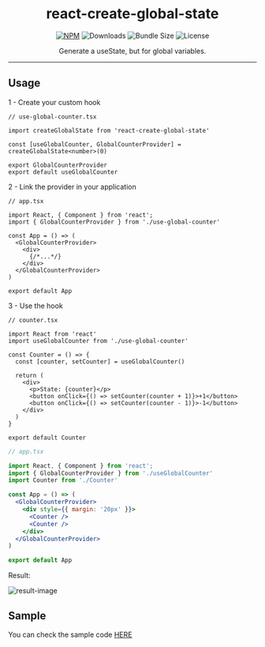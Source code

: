 <div align="center">
  <h1>react-create-global-state</h1>

  [![NPM](https://img.shields.io/npm/v/react-create-global-state.svg)](https://www.npmjs.com/package/react-create-global-state)
  ![Downloads](https://img.shields.io/npm/dt/react-create-global-state.svg)
  ![Bundle Size](https://img.shields.io/bundlephobia/min/react-create-global-state.svg)
  ![License](https://img.shields.io/npm/l/vanilla-enum.svg)

  <p>Generate a useState, but for global variables.</p>
</div>

---

## Usage

1 - Create your custom hook

```tsx
// use-global-counter.tsx

import createGlobalState from 'react-create-global-state'

const [useGlobalCounter, GlobalCounterProvider] = createGlobalState<number>(0)

export GlobalCounterProvider
export default useGlobalCounter
```

2 - Link the provider in your application

```tsx
// app.tsx

import React, { Component } from 'react';
import { GlobalCounterProvider } from './use-global-counter'

const App = () => (
  <GlobalCounterProvider>
    <div>
      {/*...*/}
    </div>
  </GlobalCounterProvider>
)

export default App
```

3 - Use the hook

```tsx
// counter.tsx

import React from 'react'
import useGlobalCounter from './use-global-counter'

const Counter = () => {
  const [counter, setCounter] = useGlobalCounter()

  return (
    <div>
      <p>State: {counter}</p>
      <button onClick={() => setCounter(counter + 1)}>+1</button>
      <button onClick={() => setCounter(counter - 1)}>-1</button>
    </div>
  )
}

export default Counter
```

```jsx
// app.tsx

import React, { Component } from 'react';
import { GlobalCounterProvider } from './useGlobalCounter'
import Counter from './Counter'

const App = () => (
  <GlobalCounterProvider>
    <div style={{ margin: '20px' }}>
      <Counter />
      <Counter />
    </div>
  </GlobalCounterProvider>
)

export default App
```

Result:

![result-image](docs/global-state.gif)


 ## Sample

You can check the sample code [HERE](https://github.com/benhurott/react-create-global-state-sample)

